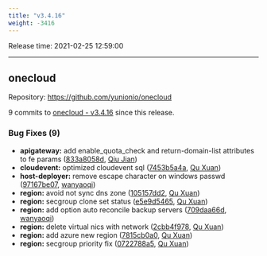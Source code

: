 ```yaml
---
title: "v3.4.16"
weight: -3416
---
```


Release time: 2021-02-25 12:59:00

---
## onecloud

Repository: https://github.com/yunionio/onecloud

9 commits to [onecloud - v3.4.16] since this release.

### Bug Fixes (9)
- **apigateway:** add enable_quota_check and return-domain-list attributes to fe params ([833a8058d](https://github.com/yunionio/onecloud/commit/833a8058dd46d06d583e29678eb4e6ec512fd585), [Qiu Jian](mailto:qiujian@yunionyun.com))
- **cloudevent:** optimized cloudevent sql ([7453b5a4a](https://github.com/yunionio/onecloud/commit/7453b5a4aa9d8fa3cdab4556b6030dd0d8dac90e), [Qu Xuan](mailto:quxuan@yunionyun.com))
- **host-deployer:** remove escape character on windows passwd ([97167be07](https://github.com/yunionio/onecloud/commit/97167be073c162813a12bf5e1d72dc8c76b82358), [wanyaoqi](mailto:wanyaoqi@yunionyun.com))
- **region:** avoid not sync dns zone ([105157dd2](https://github.com/yunionio/onecloud/commit/105157dd220f39a65c9bb8639fda674abaf7401f), [Qu Xuan](mailto:quxuan@yunionyun.com))
- **region:** secgroup clone set status ([e5e9d5465](https://github.com/yunionio/onecloud/commit/e5e9d54655eb4bb99e3b8543fc913221e01f6d21), [Qu Xuan](mailto:quxuan@yunionyun.com))
- **region:** add option auto reconcile backup servers ([709daa66d](https://github.com/yunionio/onecloud/commit/709daa66d357fb292a2d4620bfaa197dde7af059), [wanyaoqi](mailto:wanyaoqi@yunionyun.com))
- **region:** delete virtual nics with network ([2cbb4f978](https://github.com/yunionio/onecloud/commit/2cbb4f97844b54a075d7ca5c427ef423088dccd6), [Qu Xuan](mailto:quxuan@yunionyun.com))
- **region:** add azure new region ([7815cb0a0](https://github.com/yunionio/onecloud/commit/7815cb0a0ca600f180761bb402900e6e4e717b8a), [Qu Xuan](mailto:quxuan@yunionyun.com))
- **region:** secgroup priority fix ([0722788a5](https://github.com/yunionio/onecloud/commit/0722788a5aee5f9f0502d69719acb1ed12f076fc), [Qu Xuan](mailto:quxuan@yunionyun.com))

[onecloud - v3.4.16]: https://github.com/yunionio/onecloud/compare/v3.4.15...v3.4.16
